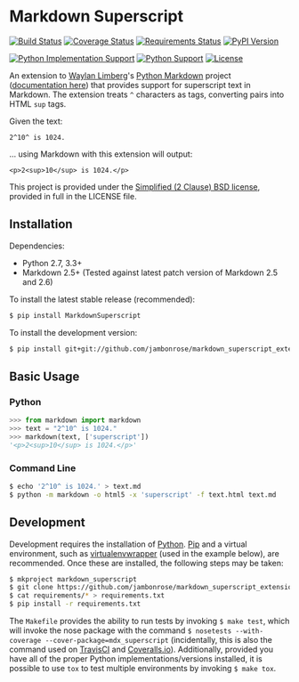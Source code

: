 # Markdown Superscript

[![Build Status](https://travis-ci.org/jambonrose/markdown_superscript_extension.svg?branch=development)](https://travis-ci.org/jambonrose/markdown_superscript_extension)
[![Coverage Status](https://img.shields.io/coveralls/jambonrose/markdown_superscript_extension.svg)](https://coveralls.io/r/jambonrose/markdown_superscript_extension)
[![Requirements Status](https://requires.io/github/jambonrose/markdown_superscript_extension/requirements.svg?branch=development)](https://requires.io/github/jambonrose/markdown_superscript_extension/requirements/?branch=development)
[![PyPI Version](http://img.shields.io/pypi/v/MarkdownSuperscript.svg)](https://pypi.python.org/pypi/MarkdownSuperscript/)

[![Python Implementation Support](https://img.shields.io/pypi/implementation/MarkdownSuperscript.svg)](https://pypi.python.org/pypi/MarkdownSuperscript/)
[![Python Support](https://img.shields.io/pypi/pyversions/MarkdownSuperscript.svg)](https://pypi.python.org/pypi/MarkdownSuperscript/)
[![License](http://img.shields.io/pypi/l/MarkdownSuperscript.svg)](http://opensource.org/licenses/BSD-2-Clause)

An extension to [Waylan Limberg](https://github.com/waylan)'s [Python Markdown](https://github.com/waylan/Python-Markdown) project ([documentation here](https://pythonhosted.org/Markdown/index.html)) that provides support for superscript text in Markdown. The extension treats `^` characters as tags, converting pairs into HTML `sup` tags.

Given the text:

    2^10^ is 1024.

… using Markdown with this extension will output:

    <p>2<sup>10</sup> is 1024.</p>

This project is provided under the [Simplified (2 Clause) BSD license](http://choosealicense.com/licenses/bsd-2-clause/), provided in full in the LICENSE file.

## Installation

Dependencies:

- Python 2.7, 3.3+
- Markdown 2.5+
  (Tested against latest patch version of Markdown 2.5 and 2.6)

To install the latest stable release (recommended):

```bash
$ pip install MarkdownSuperscript
```

To install the development version:

```bash
$ pip install git+git://github.com/jambonrose/markdown_superscript_extension.git
```

## Basic Usage

### Python

```python
>>> from markdown import markdown
>>> text = "2^10^ is 1024."
>>> markdown(text, ['superscript'])
'<p>2<sup>10</sup> is 1024.</p>'
```

### Command Line

```bash
$ echo '2^10^ is 1024.' > text.md
$ python -m markdown -o html5 -x 'superscript' -f text.html text.md
```

## Development

Development requires the installation of [Python](https://www.python.org/). [Pip](https://pip.pypa.io/en/latest/installing.html) and a virtual environment, such as [virtualenvwrapper](https://pypi.python.org/pypi/virtualenvwrapper) (used in the example below), are recommended. Once these are installed, the following steps may be taken:

```bash
$ mkproject markdown_superscript
$ git clone https://github.com/jambonrose/markdown_superscript_extension.git .
$ cat requirements/* > requirements.txt
$ pip install -r requirements.txt
```

The `Makefile` provides the ability to run tests by invoking `$ make test`, which will invoke the nose package with the command `$ nosetests --with-coverage --cover-package=mdx_superscript` (incidentally, this is also the command used on [TravisCI](https://travis-ci.org/jambonrose/markdown_superscript_extension) and [Coveralls.io](https://coveralls.io/r/jambonrose/markdown_superscript_extension)). Additionally, provided you have all of the proper Python implementations/versions installed, it is possible to use `tox` to test multiple environments by invoking `$ make tox`.
